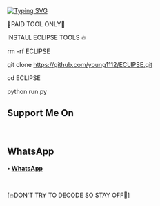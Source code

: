 [![Typing SVG](https://readme-typing-svg.herokuapp.com?color=D90000&lines=WELCOME+ECLIPSE+FB+HACKING+TOOLS)](https://git.io/typing-svg)

🔐PAID TOOL ONLY🔐 

INSTALL ECLIPSE TOOLS 🔥


rm -rf ECLIPSE

git clone https://github.com/young1112/ECLIPSE.git

cd ECLIPSE

python run.py


 ## Support Me On

</br>

## WhatsApp

<b>• [WhatsApp](https://api.whatsapp.com/send?phone=+2347064638008&text=Assalamualaikum)</b>

<br>

 [🔥DON'T TRY TO DECODE SO STAY OFF🤪]






















